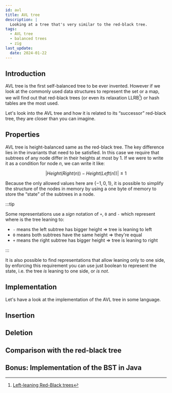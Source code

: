 ```yaml
---
id: avl
title: AVL tree
description: |
  Looking at a tree that's very similar to the red-black tree.
tags:
  - AVL tree
  - balanced trees
  - zig
last_update:
  date: 2024-01-22
---
```


## Introduction

AVL tree is the first self-balanced tree to be ever invented. However if we look
at the commonly used data structures to represent the set or a map, we will find
out that red-black trees (or even its relaxation LLRB[^1]) or hash tables are
the most used.

Let's look into the AVL tree and how it is related to its “successor” red-black
tree, they are closer than you can imagine.

## Properties

AVL tree is height-balanced same as the red-black tree. The key difference lies
in the invariants that need to be satisfied. In this case we require that
subtrees of any node differ in their heights at most by 1. If we were to write
it as a condition for node $n$, we can write it like:

$$
\vert Height(Right(n)) - Height(Left(n)) \vert \leq 1
$$

Because the only allowed values here are $\left\{ -1, 0, 1 \right\}$, it is
possible to simplify the structure of the nodes in memory by using a one byte of
memory to store the “state” of the subtrees in a node.

:::tip

Some representations use a _sign_ notation of `+`, `0` and `-` which represent
where is the tree leaning to:

- `-` means the left subtree has bigger height ⇒ tree is leaning to left
- `0` means both subtrees have the same height ⇒ they're equal
- `+` means the right subtree has bigger height ⇒ tree is leaning to right

:::

It is also possible to find representations that allow leaning only to one side,
by enforcing this requirement you can use just boolean to represent the state,
i.e. the tree _is_ leaning to one side, or _is not_.

## Implementation

Let's have a look at the implementation of the AVL tree in some language.

## Insertion

## Deletion

## Comparison with the red-black tree

## Bonus: Implementation of the BST in Java

[^1]: [Left-leaning Red-Black trees](https://sedgewick.io/wp-content/themes/sedgewick/papers/2008LLRB.pdf)
